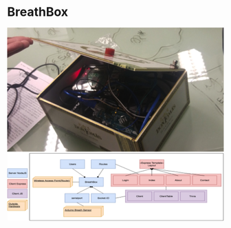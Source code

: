 # BreathBox

![alt text](https://github.com/zhitianz/BreathBox/blob/master/1.png)
![alt text](https://github.com/zhitianz/BreathBox/blob/master/2.png)

